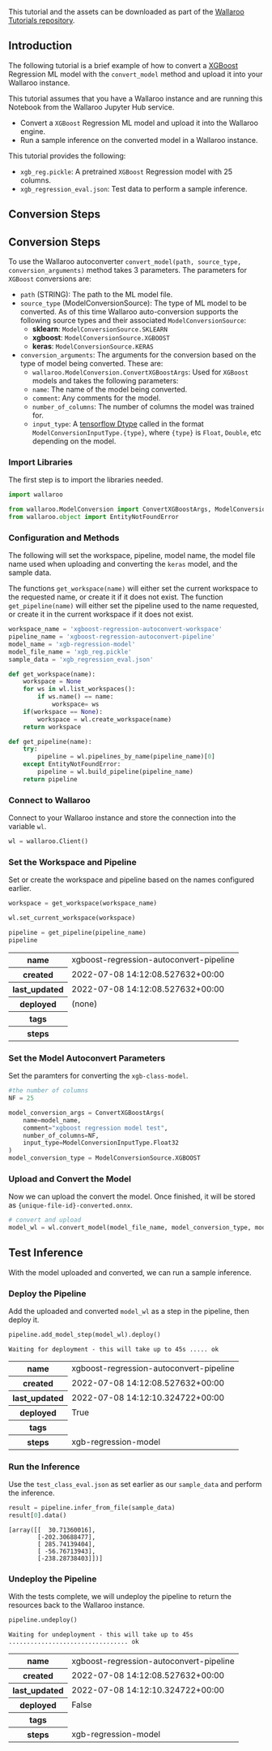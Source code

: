 This tutorial and the assets can be downloaded as part of the [Wallaroo Tutorials repository](https://github.com/WallarooLabs/Wallaroo_Tutorials/tree/main/model_conversion/xgboost-autoconversion).

## Introduction

The following tutorial is a brief example of how to convert a [XGBoost](https://xgboost.readthedocs.io/en/stable/index.html) Regression ML model with the `convert_model` method and upload it into your Wallaroo instance.

This tutorial assumes that you have a Wallaroo instance and are running this Notebook from the Wallaroo Jupyter Hub service.

* Convert a `XGBoost` Regression ML model and upload it into the Wallaroo engine.
* Run a sample inference on the converted model in a Wallaroo instance.

This tutorial provides the following:

* `xgb_reg.pickle`: A pretrained `XGBoost` Regression model with 25 columns.
* `xgb_regression_eval.json`: Test data to perform a sample inference.

## Conversion Steps

## Conversion Steps

To use the Wallaroo autoconverter `convert_model(path, source_type, conversion_arguments)` method takes 3 parameters.  The parameters for `XGBoost` conversions are:

* `path` (STRING):  The path to the ML model file.
* `source_type` (ModelConversionSource): The type of ML model to be converted.  As of this time Wallaroo auto-conversion supports the following source types and their associated `ModelConversionSource`:
  * **sklearn**: `ModelConversionSource.SKLEARN`
  * **xgboost**: `ModelConversionSource.XGBOOST`
  * **keras**: `ModelConversionSource.KERAS`
* `conversion_arguments`:  The arguments for the conversion based on the type of model being converted.  These are:
    * `wallaroo.ModelConversion.ConvertXGBoostArgs`: Used for `XGBoost` models and takes the following parameters:
    * `name`: The name of the model being converted.
    * `comment`: Any comments for the model.
    * `number_of_columns`: The number of columns the model was trained for.
    * `input_type`: A [tensorflow Dtype](https://www.tensorflow.org/api_docs/python/tf/dtypes/DType) called in the format `ModelConversionInputType.{type}`, where `{type}` is `Float`, `Double`, etc depending on the model.

### Import Libraries

The first step is to import the libraries needed.

```python
import wallaroo

from wallaroo.ModelConversion import ConvertXGBoostArgs, ModelConversionSource, ModelConversionInputType
from wallaroo.object import EntityNotFoundError
```

### Configuration and Methods

The following will set the workspace, pipeline, model name, the model file name used when uploading and converting the `keras` model, and the sample data.

The functions `get_workspace(name)` will either set the current workspace to the requested name, or create it if it does not exist.  The function `get_pipeline(name)` will either set the pipeline used to the name requested, or create it in the current workspace if it does not exist.

```python
workspace_name = 'xgboost-regression-autoconvert-workspace'
pipeline_name = 'xgboost-regression-autoconvert-pipeline'
model_name = 'xgb-regression-model'
model_file_name = 'xgb_reg.pickle'
sample_data = 'xgb_regression_eval.json'

def get_workspace(name):
    workspace = None
    for ws in wl.list_workspaces():
        if ws.name() == name:
            workspace= ws
    if(workspace == None):
        workspace = wl.create_workspace(name)
    return workspace

def get_pipeline(name):
    try:
        pipeline = wl.pipelines_by_name(pipeline_name)[0]
    except EntityNotFoundError:
        pipeline = wl.build_pipeline(pipeline_name)
    return pipeline
```

### Connect to Wallaroo

Connect to your Wallaroo instance and store the connection into the variable `wl`.

```python
wl = wallaroo.Client()
```

### Set the Workspace and Pipeline

Set or create the workspace and pipeline based on the names configured earlier.

```python
workspace = get_workspace(workspace_name)

wl.set_current_workspace(workspace)

pipeline = get_pipeline(pipeline_name)
pipeline
```



<table><tr><th>name</th> <td>xgboost-regression-autoconvert-pipeline</td></tr><tr><th>created</th> <td>2022-07-08 14:12:08.527632+00:00</td></tr><tr><th>last_updated</th> <td>2022-07-08 14:12:08.527632+00:00</td></tr><tr><th>deployed</th> <td>(none)</td></tr><tr><th>tags</th> <td></td></tr><tr><th>steps</th> <td></td></tr></table>


### Set the Model Autoconvert Parameters

Set the paramters for converting the `xgb-class-model`.

```python
#the number of columns
NF = 25

model_conversion_args = ConvertXGBoostArgs(
    name=model_name,
    comment="xgboost regression model test",
    number_of_columns=NF,
    input_type=ModelConversionInputType.Float32
)
model_conversion_type = ModelConversionSource.XGBOOST
```

### Upload and Convert the Model

Now we can upload the convert the model.  Once finished, it will be stored as `{unique-file-id}-converted.onnx`.

```python
# convert and upload
model_wl = wl.convert_model(model_file_name, model_conversion_type, model_conversion_args)
```

## Test Inference

With the model uploaded and converted, we can run a sample inference.

### Deploy the Pipeline

Add the uploaded and converted `model_wl` as a step in the pipeline, then deploy it.

```python
pipeline.add_model_step(model_wl).deploy()
```

    Waiting for deployment - this will take up to 45s ..... ok



<table><tr><th>name</th> <td>xgboost-regression-autoconvert-pipeline</td></tr><tr><th>created</th> <td>2022-07-08 14:12:08.527632+00:00</td></tr><tr><th>last_updated</th> <td>2022-07-08 14:12:10.324722+00:00</td></tr><tr><th>deployed</th> <td>True</td></tr><tr><th>tags</th> <td></td></tr><tr><th>steps</th> <td>xgb-regression-model</td></tr></table>


### Run the Inference

Use the `test_class_eval.json` as set earlier as our `sample_data` and perform the inference.

```python
result = pipeline.infer_from_file(sample_data)
result[0].data()
```



    [array([[  30.71360016],
            [-202.30688477],
            [ 285.74139404],
            [ -56.76713943],
            [-238.28738403]])]


### Undeploy the Pipeline

With the tests complete, we will undeploy the pipeline to return the resources back to the Wallaroo instance.

```python
pipeline.undeploy()
```

    Waiting for undeployment - this will take up to 45s ................................. ok



<table><tr><th>name</th> <td>xgboost-regression-autoconvert-pipeline</td></tr><tr><th>created</th> <td>2022-07-08 14:12:08.527632+00:00</td></tr><tr><th>last_updated</th> <td>2022-07-08 14:12:10.324722+00:00</td></tr><tr><th>deployed</th> <td>False</td></tr><tr><th>tags</th> <td></td></tr><tr><th>steps</th> <td>xgb-regression-model</td></tr></table>

